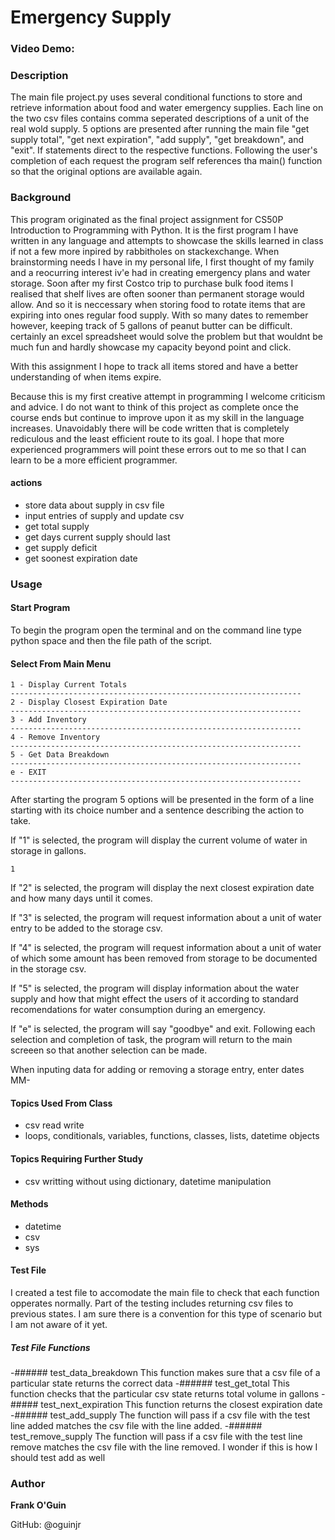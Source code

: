 # Emergency Supply

### Video Demo: <URL HERE>

### Description
  The main file project.py uses several conditional functions to store and retrieve information about food and water emergency supplies. Each line on the two csv files contains comma seperated descriptions of a unit of the real wold supply. 5 options are presented after running the main file "get supply total", "get next expiration", "add supply", "get breakdown", and "exit".
If statements direct to the respective functions. Following the user's completion of each request the program self references tha main() function so that the original options are available again.

### Background

This program originated as the final project assignment for CS50P Introduction to Programming with Python. It is the first program I have written in any language and attempts to showcase the skills learned in class if not a few more inpired by rabbitholes on stackexchange. When brainstorming needs I have in my personal life, I first thought of my family and a reocurring interest iv'e had in creating emergency plans and water storage. Soon after my first Costco trip to purchase bulk food items I realised that shelf lives are often sooner than permanent storage would allow. And so it is neccessary when storing food to rotate items that are expiring into ones regular food supply. With so many dates to remember however, keeping track of 5 gallons of peanut butter can be difficult. certainly an excel spreadsheet would solve the problem but that wouldnt be much fun and hardly showcase my capacity beyond point and click.

With this assignment I hope to track all items stored and have a better understanding of when items expire.

Because this is my first creative attempt in programming I welcome criticism and advice. I do not want to think of this project as complete once the course ends but continue to improve upon it as my skill in the language increases. Unavoidably there will be code written that is completely rediculous and the least efficient route to its goal. I hope that more experienced programmers will point these errors out to me so that I can learn to be a more efficient programmer.

#### actions

- store data about supply in csv file
- input entries of supply and update csv
- get total supply
- get days current supply should last
- get supply deficit
- get soonest expiration date

 ### Usage
  #### Start Program
  To begin the program open the terminal and on the command line type python space and then the file path of the script.

  #### Select From Main Menu
```
1 - Display Current Totals
-----------------------------------------------------------------
2 - Display Closest Expiration Date
-----------------------------------------------------------------
3 - Add Inventory
-----------------------------------------------------------------
4 - Remove Inventory
-----------------------------------------------------------------
5 - Get Data Breakdown
-----------------------------------------------------------------
e - EXIT
-----------------------------------------------------------------
```
  After starting the program 5 options will be presented in the form of a line starting with its choice number and a sentence describing the action to take.

  If "1" is selected, the program will display the current volume of water in storage in gallons.

  ```1```

  If "2" is selected, the program will display the next closest expiration date and how many days until it comes.

  If "3" is selected, the program will request information about a unit of water entry to be added to the storage csv.

  If "4" is selected, the program will request information about a unit of water of which some amount has been removed from storage to be documented in the storage csv.

  If "5" is selected, the program will display information about the water supply and how that might effect the users of it according to standard recomendations for water consumption during an emergency.

  If "e" is selected, the program will say "goodbye" and exit.
  Following each selection and completion of task, the program will return to the main screeen so that another selection can be made.

  When inputing data for adding or removing a storage entry, enter dates MM-



#### Topics Used From Class

- csv read write
- loops, conditionals, variables, functions, classes, lists, datetime objects

#### Topics Requiring Further Study

- csv writting without using dictionary, datetime manipulation

#### Methods

- datetime
- csv
- sys

#### Test File
I created a test file to accomodate the main file to check that each function opperates normally.
Part of the testing includes returning csv files to previous states.
I am sure there is a convention for this type of scenario but I am not aware of it yet.
##### Test File Functions
-###### test_data_breakdown
This function makes sure that a csv file of a particular state returns the correct data
-###### test_get_total
This function checks that the particular csv state returns total volume in gallons
-##### test_next_expiration
This function returns the closest expiration date
-###### test_add_supply
The function will pass if a csv file with the test line added matches the csv file with the line added.
-###### test_remove_supply
The function will pass if a csv file with the test line remove matches the csv file with the line removed.
I wonder if this is how I should test add as well

### Author

**Frank O'Guin**

GitHub: @oguinjr
